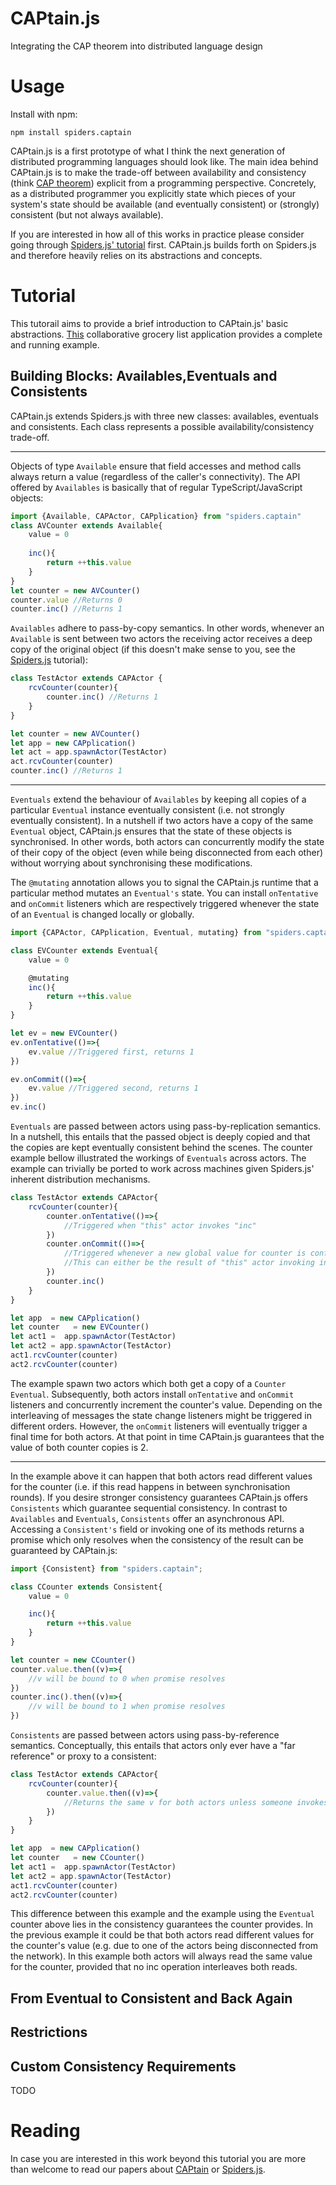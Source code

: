 # CAPtain.js
Integrating the CAP theorem into distributed language design

# Usage
Install with npm:
```
npm install spiders.captain
```
CAPtain.js is a first prototype of what I think the next generation of distributed programming languages should look like.
The main idea behind CAPtain.js is to make the trade-off between availability and consistency (think [CAP theorem](https://en.wikipedia.org/wiki/CAP_theorem)) explicit from a programming perspective.
Concretely, as a distributed programmer you explicitly state which pieces of your system's state should be available (and eventually consistent) or (strongly) consistent (but not always available).

If you are interested in how all of this works in practice please consider going through [Spiders.js' tutorial](https://github.com/myter/Spiders.js) first.
CAPtain.js builds forth on Spiders.js and therefore heavily relies on its abstractions and concepts.
# Tutorial
This tutorail aims to provide a brief introduction to CAPtain.js' basic abstractions.
[This](https://github.com/myter/Myosotis) collaborative grocery list application provides a complete and running example.
## Building Blocks: Availables,Eventuals and Consistents
CAPtain.js extends Spiders.js with three new classes: availables, eventuals and consistents.
Each class represents a possible availability/consistency trade-off.


---
Objects of type `Available` ensure that field accesses and method calls always return a value (regardless of the caller's connectivity).
The API offered by `Availables` is basically that of regular TypeScript/JavaScript objects:
```TypeScript
import {Available, CAPActor, CAPplication} from "spiders.captain"
class AVCounter extends Available{
    value = 0
    
    inc(){
        return ++this.value
    }
}
let counter = new AVCounter()
counter.value //Returns 0
counter.inc() //Returns 1
```

`Availables` adhere to pass-by-copy semantics. In other words, whenever an `Available` is sent between two actors the receiving actor receives
a deep copy of the original object (if this doesn't make sense to you, see the [Spiders.js](https://github.com/myter/Spiders.js) tutorial):
```TypeScript
class TestActor extends CAPActor {
    rcvCounter(counter){
        counter.inc() //Returns 1
    }
}

let counter = new AVCounter()
let app = new CAPplication()
let act = app.spawnActor(TestActor)
act.rcvCounter(counter)
counter.inc() //Returns 1
```

---
`Eventuals` extend the behaviour of `Availables` by keeping all copies of a particular `Eventual` instance eventually consistent (i.e. not strongly eventually consistent).
In a nutshell if two actors have a copy of the same `Eventual` object, CAPtain.js ensures that the state of these objects is synchronised.
In other words, both actors can concurrently modify the state of their copy of the object (even while being disconnected from each other) without worrying about 
synchronising these modifications.

The `@mutating` annotation allows you to signal the CAPtain.js runtime that a particular method mutates an `Eventual's` state.
You can install `onTentative` and `onCommit` listeners which are respectively triggered whenever the state of an `Eventual` is changed locally or globally.
```TypeScript
import {CAPActor, CAPplication, Eventual, mutating} from "spiders.captain";

class EVCounter extends Eventual{
    value = 0

    @mutating
    inc(){
        return ++this.value
    }
}

let ev = new EVCounter()
ev.onTentative(()=>{
    ev.value //Triggered first, returns 1
})

ev.onCommit(()=>{
    ev.value //Triggered second, returns 1
})
ev.inc()
```

`Eventuals` are passed between actors using pass-by-replication semantics.
In a nutshell, this entails that the passed object is deeply copied and that the copies are kept eventually consistent behind the scenes.
The counter example bellow illustrated the workings of `Eventuals` across actors.
The example can trivially be ported to work across machines given Spiders.js' inherent distribution mechanisms.
```TypeScript
class TestActor extends CAPActor{
    rcvCounter(counter){
        counter.onTentative(()=>{
            //Triggered when "this" actor invokes "inc"
        })
        counter.onCommit(()=>{
            //Triggered whenever a new global value for counter is confirmed
            //This can either be the result of "this" actor invoking inc or the "other" actor invoking inc 
        })
        counter.inc()
    }
}

let app  = new CAPplication()
let counter   = new EVCounter()
let act1 =  app.spawnActor(TestActor)
let act2 = app.spawnActor(TestActor)
act1.rcvCounter(counter)
act2.rcvCounter(counter)
```
The example spawn two actors which both get a copy of a `Counter` `Eventual`.
Subsequently, both actors install `onTentative` and `onCommit` listeners and concurrently increment the counter's value.
Depending on the interleaving of messages the state change listeners might be triggered in different orders. 
However, the `onCommit` listeners will eventually trigger a final time for both actors.
At that point in time CAPtain.js guarantees that the value of both counter copies is 2.

---

In the example above it can happen that both actors read different values for the counter (i.e. if this read happens in between synchronisation rounds).
If you desire stronger consistency guarantees CAPtain.js offers `Consistents` which guarantee sequential consistency.
In contrast to `Availables` and `Eventuals`, `Consistents` offer an asynchronous API.
Accessing a `Consistent's` field or invoking one of its methods returns a promise which only resolves when the consistency of the result can be guaranteed by CAPtain.js:
```TypeScript
import {Consistent} from "spiders.captain";

class CCounter extends Consistent{
    value = 0

    inc(){
        return ++this.value
    }
}

let counter = new CCounter()
counter.value.then((v)=>{
    //v will be bound to 0 when promise resolves
})
counter.inc().then((v)=>{
    //v will be bound to 1 when promise resolves
})
```

`Consistents` are passed between actors using pass-by-reference semantics.
Conceptually, this entails that actors only ever have a "far reference" or proxy to a consistent:
```TypeScript
class TestActor extends CAPActor{
    rcvCounter(counter){
        counter.value.then((v)=>{
            //Returns the same v for both actors unless someone invokes inc on the counter in between reads
        })
    }
}

let app  = new CAPplication()
let counter   = new CCounter()
let act1 =  app.spawnActor(TestActor)
let act2 = app.spawnActor(TestActor)
act1.rcvCounter(counter)
act2.rcvCounter(counter)
```
This difference between this example and the example using the `Eventual` counter above lies in the consistency guarantees the counter provides.
In the previous example it could be that both actors read different values for the counter's value (e.g. due to one of the actors being disconnected from the network).
In this example both actors will always read the same value for the counter, provided that no inc operation interleaves both reads.
## From Eventual to Consistent and Back Again
## Restrictions
## Custom Consistency Requirements
TODO
# Reading
In case you are interested in this work beyond this tutorial you are more than welcome to read our papers about [CAPtain](TODO) or [Spiders.js](TODO).
